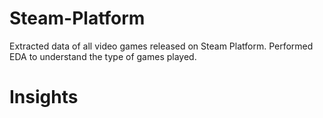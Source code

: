# Steam-Platform
Extracted data of all video games released on Steam Platform. Performed EDA to understand the type of games played.

# Insights
